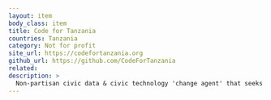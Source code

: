 ```yaml
---
layout: item
body_class: item
title: Code for Tanzania
countries: Tanzania
category: Not for profit
site_url: https://codefortanzania.org
github_url: https://github.com/CodeForTanzania
related: 
description: >
  Non-partisan civic data & civic technology 'change agent' that seeks to give citizens actionable information.
---
```

